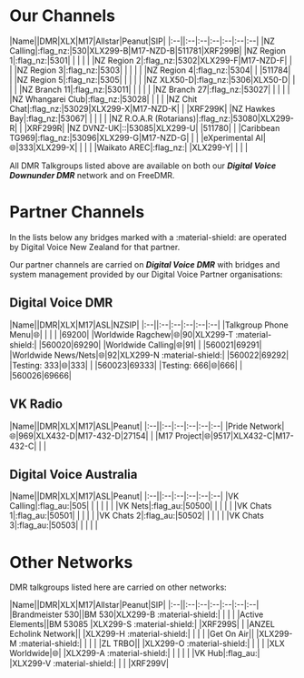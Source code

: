 # Our Channels

|Name||DMR|XLX|M17|Allstar|Peanut|SIP|
|:--||:--|:--|:--|:--|:--|:--|
|NZ Calling|:flag_nz:|530|XLX299-B|M17-NZD-B|511781|XRF299B|
|NZ Region 1|:flag_nz:|5301| | | | |
|NZ Region 2|:flag_nz:|5302|XLX299-F|M17-NZD-F| | |
|NZ Region 3|:flag_nz:|5303| | | | |
|NZ Region 4|:flag_nz:|5304| | |511784| |
|NZ Region 5|:flag_nz:|5305| | | | |
|NZ XLX50-D|:flag_nz:|5306|XLX50-D| | | |
|NZ Branch 11|:flag_nz:|53011| | | | |
|NZ Branch 27|:flag_nz:|53027| | | | |
|NZ Whangarei Club|:flag_nz:|53028| | | |
|NZ Chit Chat|:flag_nz:|53029|XLX299-X|M17-NZD-K| | |XRF299K|
|NZ Hawkes Bay|:flag_nz:|53067| | | | |
|NZ R.O.A.R (Rotarians)|:flag_nz:|53080|XLX299-R| | |XRF299R|
|NZ DVNZ-UK|::|53085|XLX299-U| |511780| |
|Caribbean TG969|:flag_nz:|53096|XLX299-G|M17-NZD-G| | |
|eXperimental AI|:globe_with_meridians:|333|XLX299-X| | | |
|Waikato AREC|:flag_nz:| |XLX299-Y| | | |

All DMR Talkgroups listed above are available on both our ***Digital Voice Downunder DMR*** network and on FreeDMR.


# Partner Channels

In the lists below any bridges marked with a :material-shield: are operated by Digital Voice New Zealand for that partner.

Our partner channels are carried on ***Digital Voice DMR*** with bridges and system management provided by our Digital Voice Partner organisations:

## Digital Voice DMR

|Name||DMR|XLX|M17|ASL|NZSIP|
|:--||:--|:--|:--|:--|:--|
|Talkgroup Phone Menu|:globe_with_meridians:| | | | |69200|
|Worldwide Ragchew|:globe_with_meridians:|90|XLX299-T :material-shield:| |560020|69290|
|Worldwide Calling|:globe_with_meridians:|91| | |560021|69291|
|Worldwide News/Nets|:globe_with_meridians:|92|XLX299-N :material-shield:| |560022|69292|
|Testing: 333|:globe_with_meridians:|333| | |560023|69333|
|Testing: 666|:globe_with_meridians:|666| | |560026|69666|

## VK Radio

|Name||DMR|XLX|M17|ASL|Peanut|
|:--||:--|:--|:--|:--|:--|
|Pride Network|:globe_with_meridians:|969|XLX432-D|M17-432-D|27154| |
|M17 Project|:globe_with_meridians:|9517|XLX432-C|M17-432-C| | |

## Digital Voice Australia
|Name||DMR|XLX|M17|ASL|Peanut|
|:--||:--|:--|:--|:--|:--|
|VK Calling|:flag_au:|505| | | | | |
|VK Nets|:flag_au:|50500| | | | |
|VK Chats 1|:flag_au:|50501| | | | |
|VK Chats 2|:flag_au:|50502| | | | |
|VK Chats 3|:flag_au:|50503| | | | |


# Other Networks

DMR talkgroups listed here are carried on other networks:

|Name||DMR|XLX|M17|Allstar|Peanut|SIP|
|:--||:--|:--|:--|:--|:--|:--|
|Brandmeister 530||BM 530|XLX299-B :material-shield:| | | |
|Active Elements||BM 53085 |XLX299-S :material-shield:| |XRF299S| |
|ANZEL Echolink Network|| |XLX299-H :material-shield:| | | |
|Get On Air|| |XLX299-M :material-shield:| | | |
|ZL TRBO|| |XLX299-O :material-shield:| | | |
|XLX Worldwide|:globe_with_meridians:| |XLX299-A :material-shield:| | | | |
|VK Hub|:flag_au:| |XLX299-V :material-shield:| | | |XRF299V|



